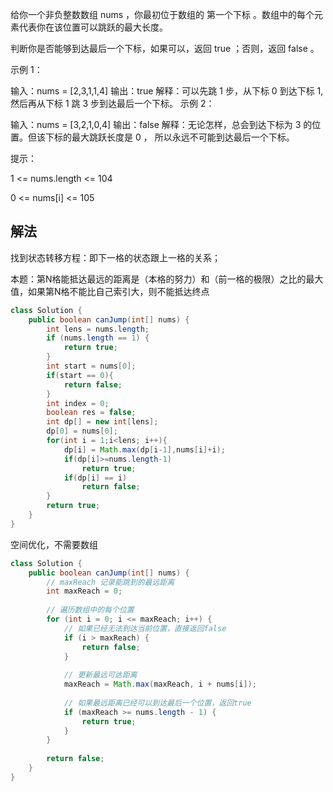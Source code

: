 给你一个非负整数数组 nums ，你最初位于数组的 第一个下标 。数组中的每个元素代表你在该位置可以跳跃的最大长度。

判断你是否能够到达最后一个下标，如果可以，返回 true ；否则，返回 false 。


示例 1：

输入：nums = [2,3,1,1,4]
输出：true
解释：可以先跳 1 步，从下标 0 到达下标 1, 然后再从下标 1 跳 3 步到达最后一个下标。
示例 2：

输入：nums = [3,2,1,0,4]
输出：false
解释：无论怎样，总会到达下标为 3 的位置。但该下标的最大跳跃长度是 0 ， 所以永远不可能到达最后一个下标。


提示：

1 <= nums.length <= 104

0 <= nums[i] <= 105

## 解法
找到状态转移方程：即下一格的状态跟上一格的关系；

本题：第N格能抵达最远的距离是（本格的努力）和（前一格的极限）之比的最大值，如果第N格不能比自己索引大，则不能抵达终点
```Java
class Solution {
    public boolean canJump(int[] nums) {
        int lens = nums.length;
        if (nums.length == 1) {
            return true;
        }
        int start = nums[0];
        if(start == 0){
            return false;
        }
        int index = 0;
        boolean res = false;
        int dp[] = new int[lens];
        dp[0] = nums[0];
        for(int i = 1;i<lens; i++){
            dp[i] = Math.max(dp[i-1],nums[i]+i);
            if(dp[i]>=nums.length-1)
                return true;
            if(dp[i] == i)
                return false;
        }
        return true;
    }
}
```

空间优化，不需要数组
```Java
class Solution {
    public boolean canJump(int[] nums) {
        // maxReach 记录能跳到的最远距离
        int maxReach = 0;
        
        // 遍历数组中的每个位置
        for (int i = 0; i <= maxReach; i++) {
            // 如果已经无法到达当前位置，直接返回false
            if (i > maxReach) {
                return false;
            }
            
            // 更新最远可达距离
            maxReach = Math.max(maxReach, i + nums[i]);
            
            // 如果最远距离已经可以到达最后一个位置，返回true
            if (maxReach >= nums.length - 1) {
                return true;
            }
        }
        
        return false;
    }
}
```